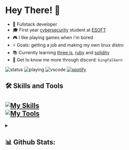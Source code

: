 # Hey There! 👋 
- 🤖 Fullstack developer
- 🎓 First year [cybersecurity](https://esoft.lk/esoft-courses/pearson-btec-level-5-hnd-in-computing-cyber-security/) student at [ESOFT](https://esoft.lk)
- 🎮 I like playing games when i'm bored
- ⚡ Goals: getting a job and making my own linux distro
- 📚 Currently learning [three.js](https://github.com/mrdoob/three.js/), [ruby](https://github.com/ruby/ruby) and [solidity](https://github.com/ethereum/solidity)
- 👾 Get to know me more through discord: `kingfalkern`

![status](https://api.statusbadges.me/badge/status/806412205557284875?simple=true)
![playing](https://api.statusbadges.me/badge/playing/806412205557284875)
![vscode](https://api.statusbadges.me/badge/vscode/806412205557284875)
[![spotify](https://api.statusbadges.me/badge/spotify/806412205557284875)](https://api.statusbadges.me/openspotify/806412205557284875)

## 🛠 Skills and Tools
[![My Skills](https://skillicons.dev/icons?i=js,ts,react,vue,nuxtjs,html,tailwind,solidity,ruby,cpp,cs,py&theme=dark)](https://skillicons.dev) <br>
[![My Tools](https://skillicons.dev/icons?i=windows,kali,ae,ps,pr,visualstudio,vscode,webstorm,clion,vercel,discord,github&theme=dark)](https://skillicons.dev)
--
<details>
  <summary><h2>📊 Github Stats:</h2></summary>
  
<a href="#">![](https://github-readme-stats.vercel.app/api?username=Falkern&theme=transparent&hide_border=false&include_all_commits=false&count_private=false)</a><br>
<a href="#">![](https://github-readme-streak-stats.herokuapp.com/?user=Falkern&theme=transparent&hide_border=false)</a><br>
<a href="#">![](https://github-readme-stats.vercel.app/api/top-langs/?username=Falkern&theme=transparent&hide_border=false&include_all_commits=false&count_private=false&layout=compact)</a>
</details>

<!-- Proudly created with GPRM ( https://gprm.itsvg.in ) -->
